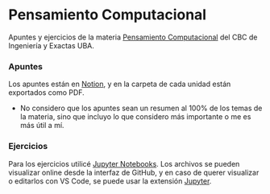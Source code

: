 # Pensamiento Computacional
Apuntes y ejercicios de la materia [Pensamiento Computacional](https://ubaxxi.uba.ar/portfolio-items/pensamiento-computacional-90/) del CBC de Ingeniería y Exactas UBA.

### Apuntes
Los apuntes están en [Notion](https://cyan-cellar-bb7.notion.site/Apuntes-8299d7c313b0474089f67b3c4a8d5cec?pvs=4), y en la carpeta de cada unidad están exportados como PDF.
* No considero que los apuntes sean un resumen al 100% de los temas de la materia, sino que incluyo lo que considero más importante o me es más útil a mí.

### Ejercicios
Para los ejercicios utilicé [Jupyter Notebooks](https://jupyter.org/). Los archivos se pueden visualizar online desde la interfaz de GitHub, y en caso de querer visualizar o editarlos con VS Code, se puede usar la extensión [Jupyter](https://marketplace.visualstudio.com/items?itemName=ms-toolsai.jupyter).

